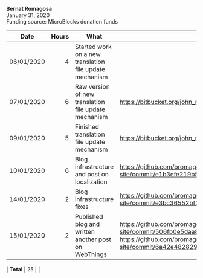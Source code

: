 **Bernat Romagosa**<br>
January 31, 2020<br>
Funding source: MicroBlocks donation funds

| Date       | Hours | What | Relevant Commits |
|------------|------:|------|-----|
| 06/01/2020 | 4 | Started work on a new translation file update mechanism |
| 07/01/2020 | 6 | Raw version of new translation file update mechanism | https://bitbucket.org/john_maloney/smallvm/commits/44b2e1d19e04e26bd24201196f4dd9850e0e4cad
| 09/01/2020 | 5 | Finished translation file update mechanism | https://bitbucket.org/john_maloney/smallvm/commits/da77384e3106494871fe34fcdda7707e313ffb6b
| 10/01/2020 | 6 | Blog infrastructure and post on localization | https://github.com/bromagosa/microblocks-site/commit/e1b3efe219b5b98a70752bdb7fd48dabf8b9183e
| 14/01/2020 | 2 | Blog infrastructure fixes | https://github.com/bromagosa/microblocks-site/commit/e3bc36552bf3d4e87cfc822b56f650523b2309cd
| 15/01/2020 | 2 | Published blog and written another post on WebThings | https://github.com/bromagosa/microblocks-site/commit/506fb0e5daa87dd3a52d5db0e86eb2cace4942c7, https://github.com/bromagosa/microblocks-site/commit/6a42e4828291b288409d4a91fb856591d938f238

| **Total**  | 25 | |
